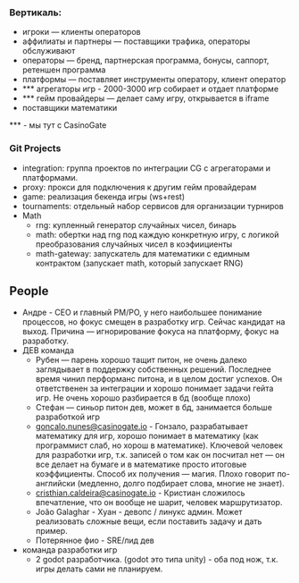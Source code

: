 ### Вертикаль:

- игроки — клиенты операторов 
- аффилиаты и партнеры — поставщики трафика, операторы обслуживают
- операторы — бренд, партнерская программа, бонусы, саппорт, ретеншен программа
- платформы — поставляет инструменты оператору, клиент оператор
- *** агрегаторы игр - 2000-3000 игр собирает и отдает платформе
- *** гейм провайдеры — делает саму игру, открывается в iframe
- поставщики математики

*** - мы тут с CasinoGate

### Git Projects
- integration: группа проектов по интеграции CG с агрегаторами и платформами.
- proxy: прокси для подключения к другим гейм провайдерам
- game: реализация бекенда игры (ws+rest)
- tournaments: отдельный набор сервисов для организации турниров
- Math
	- rng: купленный генератор случайных чисел, бинарь
	- math: обертки над rng под каждую конкретную игру, с логикой преобразования случайных чисел в коэфиициенты
	- math-gateway: запускатель для математики с едимным контрактом (запускает math, который запускает RNG)
## People
- Андре - CEO и главный PM/PO, у него наибольшее понимание процессов, но фокус смещен в разработку игр. Сейчас кандидат на выход. Причина — игнорирование фокуса на платформу, фокус на разработку.
- ДЕВ команда
	- Рубен — парень хорошо тащит питон, не очень далеко заглядывает в поддержку собственных решений. Последнее время чинил перформанс питона, и в целом достиг успехов. Он ответственен за интеграции и хорошо понимает задачи гейта игр. Не очень хорошо разбирается в бд (вообще плохо)
	- Стефан — синьор питон дев, может в бд, занимается больше разработкой игр
	- goncalo.nunes@casinogate.io - Гонзало, разрабатывает математику для игр, хорошо понимает в математику (как программист слаб, но хорош в математике). Ключевой человек для разработки игр, т.к. записей о том как он посчитал нет — он все делает на бумаге и в математике просто итоговые коэффициенты. Способ их получения — магия. Плохо говорит по-английски (медленно, долго подбирает слова, многие не знает).
	- cristhian.caldeira@casinogate.io - Кристиан сложилось впечатление, что он вообще не шарит, человек маршрутизатор.
	- João Galaghar - Хуан - девопс / линукс админ. Может реализовать сложные вещи, если поставить задачу и дать пример. 
	- Потерянное фио - SRE/лид дев
- команда разработки игр
	- 2 godot разработчика. (godot это типа unity) - оба под нож, т.к. игры делать сами не планируем.
